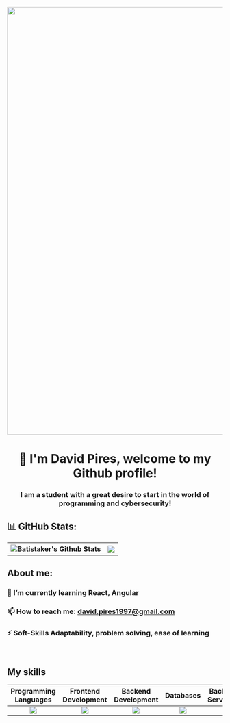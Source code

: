 <p align="center"> <img width=1000px heigth=1500px src="https://github.com/Batistaker47/Batistaker47/assets/145103864/d49aea46-896a-454b-b566-5523178a70b1"  /> </p>
<h1 align="center">👋 I'm David Pires, welcome to my Github profile!</h1>

<h3 align="center">I am a student with a great desire to start in the world of programming and cybersecurity!</h3>
<h2 align="left"> 📊 GitHub Stats: </h2>

<table align="center">
  <th> 
    <img alt="Batistaker's Github Stats" src="https://github-readme-stats-batistaker47s-projects.vercel.app/api/top-langs/?username=Batistaker47&theme=algolia&hide_border=true&count_private=true&layout=compact&langs_count=10" />
  </th>
  <th> <img src="https://github-readme-streak-stats.herokuapp.com/?user=Batistaker47&theme=algolia&hide_border=true&count_private=true" /> </th>
</table>

## About me: 

### 📝 I’m currently learning **React, Angular**

### 📫 How to reach me: **david.pires1997@gmail.com**

### ⚡ Soft-Skills **Adaptability, problem solving, ease of learning**
<span> &nbsp; </span>

## My skills
  <table>
    <thead>
      <tr>
        <th>Programming Languages</th>
        <th>Frontend Development</th>
        <th>Backend Development</th>
        <th>Databases</th>
        <th>Backend as a Service(BaaS)</th>
        <th>Other Tools</th>
      </tr>
    </thead>
    <tbody>
      <tr>
        <td align="center"> <img src="https://skillicons.dev/icons?i=java,py,js,php,bash,cs,cpp" /> </td>
        <td align="center"> <img src="https://skillicons.dev/icons?i=html,css,visualstudio,unity" /> </td>
        <td align="center"> <img src="https://skillicons.dev/icons?i=spring" /> </td>
        <td align="center"> <img src="https://skillicons.dev/icons?i=mysql,mongodb" /> </td>
        <td align="center"> <img src="https://skillicons.dev/icons?i=firebase" /> </td>
        <td align="center"> <img src="https://skillicons.dev/icons?i=linux,git" /> </td>
      </tr>
    </tbody>
  </table>



